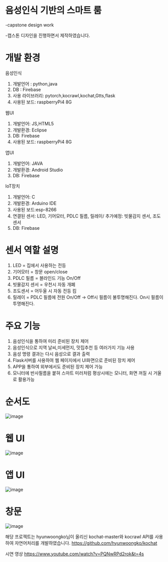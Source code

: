 # 음성인식 기반의 스마트 룸
-capstone design work

-캡스톤 디자인을 진행하면서 제작하였습니다.


# 개발 환경
음성인식
1. 개발언어 : python,java
2. DB : Firebase
3. 사용 라이브러리: pytorch,kocrawl,kochat,Gtts,flask
4. 사용된 보드: raspberryPi4 8G

웹UI
1. 개발언어: JS,HTML5
2. 개발환경: Eclipse
3. DB: Firebase
4. 사용된 보드: raspberryPi4 8G

앱UI
1. 개발언어: JAVA
2. 개발환경: Android Studio
3. DB: Firebase

IoT장치

1. 개발언어: C
2. 개발환경: Arduino IDE
3. 사용된 보드:esp-8266
4. 연결된 센서: LED, 기어모터, PDLC 필름, 릴레이/ 추가예정: 빗물감지 센서, 조도 센서
5. DB: Firebase

# 센서 역할 설명
1. LED = 집에서 사용하는 전등
2. 기어모터 = 창문 open/close
3. PDLC 필름 = 블라인드 기능 On/Off
4. 빗물감지 센서 = 우천시 자동 개폐
5. 조도센서 = 어두울 시 자동 전등 킴
6. 릴레이 = PDLC 필름에 전원 On/Off -> Off시 필름이 불투명해진다. On시 필름이 투명해진다.

# 주요 기능
1. 음성인식을 통하여 미리 준비된 장치 제어
2. 음성인식으로 지역 날씨,미세먼지, 맛집추천 등 여러가지 기능 사용
3. 음성 명령 결과는 다시 음성으로 결과 출력
4. Flask서버를 사용하여 웹 페이지에서 UI화면으로 준비된 장치 제어
5. APP을 통하여 외부에서도 준비된 장치 제어 가능
6. 모니터에 반사필름을 붙혀 스마트 미러처럼 평상시에는 모니터, 화면 꺼질 시 거울로 활용가능

# 순서도
![image](https://user-images.githubusercontent.com/116625723/197709000-1c0cc604-158f-4b6b-95c6-52e84edbdb07.png)



# 웹 UI
![image](https://user-images.githubusercontent.com/116625723/197711735-dd8ba9d7-8f34-431b-8b1c-20fc55152ba7.png)

# 앱 UI
![image](https://user-images.githubusercontent.com/116625723/197711815-2b2f4adb-70b1-4633-bfe7-628af748e28c.png)

# 창문
![image](https://user-images.githubusercontent.com/116625723/197713225-ce28f60d-86d7-4727-b139-ca0865f16f49.png)


해당 프로젝트는 hyunwoongko님이 올리신 kochat-master와 kocrawl API를 사용하여 자연어처리를 개발하였습니다.
https://github.com/hyunwoongko/kochat

시연 영상
https://www.youtube.com/watch?v=PQNwRPd2rok&t=4s
